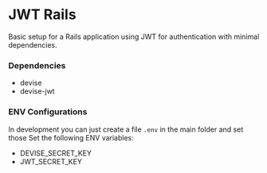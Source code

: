 # JWT Rails
Basic setup for a Rails application using JWT for authentication with minimal dependencies.

### Dependencies
- devise
- devise-jwt

### ENV Configurations
In development you can just create a file `.env` in the main folder and set those
Set the following ENV variables:
- DEVISE_SECRET_KEY
- JWT_SECRET_KEY

